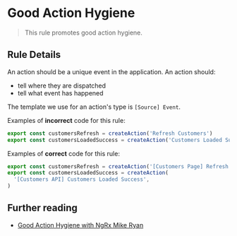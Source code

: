 # Good Action Hygiene

> This rule promotes good action hygiene.

## Rule Details

An action should be a unique event in the application.
An action should:

- tell where they are dispatched
- tell what event has happened

The template we use for an action's type is `[Source] Event`.

Examples of **incorrect** code for this rule:

```ts
export const customersRefresh = createAction('Refresh Customers')
export const customersLoadedSuccess = createAction('Customers Loaded Success')
```

Examples of **correct** code for this rule:

```ts
export const customersRefresh = createAction('[Customers Page] Refresh clicked')
export const customersLoadedSuccess = createAction(
  '[Customers API] Customers Loaded Success',
)
```

## Further reading

- [Good Action Hygiene with NgRx Mike Ryan](https://www.youtube.com/watch?v=JmnsEvoy-gY)
